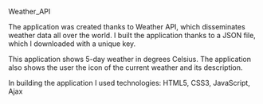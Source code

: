 Weather_API

The application was created thanks to Weather API, which disseminates weather data all over the world.
I built the application thanks to a JSON file, which I downloaded with a unique key.

This application shows 5-day weather in degrees Celsius.
The application also shows the user the icon of the current weather and its description.

In building the application I used technologies: HTML5, CSS3, JavaScript, Ajax
